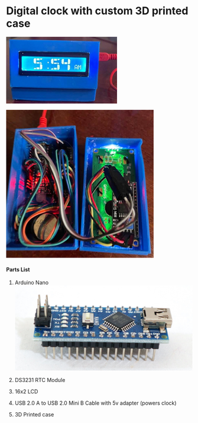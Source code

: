 # Digital clock with custom 3D printed case

![The clock in action!](Clock.jpg)

![The inside of the clock!](Clock_Inside.jpg)

#### Parts List
1. Arduino Nano 
![Arduino Nano](arduino_nano.jpg)

3. DS3231 RTC Module
4. 16x2 LCD
5. USB 2.0 A to USB 2.0 Mini B Cable with 5v adapter (powers clock)
6. 3D Printed case
